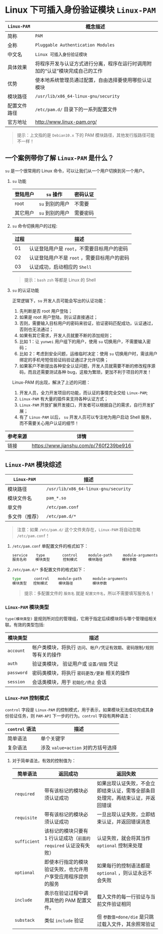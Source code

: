 # Linux 下可插入身份验证模块 `Linux-PAM`

| `Linux-PAM`  | 概念描述                                                                     |
| ------------ | ---------------------------------------------------------------------------- |
| 简称         | `PAM`                                                                        |
| 全称         | `Pluggable Authentication Modules`                                           |
| 中文名       | `Linux 可插入身份验证模块`                                                   |
| 具体效果     | 将程序开发与认证方式进行分离，程序在运行时调用附加的“认证”模块完成自己的工作 |
| 优势         | 使本地系统管理员通过配置，自由选择要使用哪些认证模块                         |
| 模块路径     | `/usr/lib/x86_64-linux-gnu/security`                                         |
| 配置文件路径 | `/etc/pam.d/` 目录下的一系列配置文件                                         |
| 官方地址     | http://www.linux-pam.org/                                                    |

> 提示：上文指的是 `Debian10.x` 下的 PAM 模块路径，其他发行版路径可能不一样！

## 一个案例带你了解 `Linux-PAM` 是什么？

`su` 是一个很常用的 Linux 命令，可以让我们从一个用户切换到另一个用户。

1. `su` 功能

   | 登陆用户 | `su` 操作       | 密码认证 |
   | -------- | --------------- | -------- |
   | root     | `su` 到别的用户 | 不需要   |
   | 其它用户 | `su` 到别的用户 | 需要密码 |

2. `su` 命令切换用户的过程:

   | 过程 | 描述                                         |
   | ---- | -------------------------------------------- |
   | 01   | 认证登陆用户是 `root`，不需要目标用户的密码  |
   | 02   | 认证登陆用户不是 `root` ，需要目标用户的密码 |
   | 03   | 认证成功，启动相应的 `Shell`                 |

   > 提示：`bash` `zsh` 等都是 Linux 的 Shell

3. `su` 的认证功能

   正常逻辑下，`su` 开发人员可能会写出的认证功能：

   1. 先判断是否 root 用户登陆；
   2. 如果是 root 用户登陆，则认证直接通过；
   3. 否则，需要输入目标用户的密码来验证，验证密码匹配成功，认证通过，否则也无法通过；
   4. 如果有其它需求，开发人员就要不断的添加规则；
   5. 比如 1：让 `yunwei` 用户组下的用户，使用 `su` 切换用户，不需要输入密码；
   6. 比如 2：考虑到安全问题，运维临时决定：使用 `su` 切换用户时，需该用户绑定的手机号短信验证码验证通过才允许切换；
   7. 如果客户不断提出各种安全认证问题，开发人员就需要不断的修改程序源码，而且还需要测试各种 bug，这极为繁琐，更加不利于项目的开发！

   Linux-PAM 的出现，解决了上述的问题：

   1. 开发人员，全力开发项目的功能，而认证的事情完全交给 `Linux-PAM`;
   2. `Linux-PAM` 有大量的插件来支持各种认证方式；
   3. `Linux-PAM` 开放扩展开发接口，开发者可以根据自己的需求，自行开发扩展；
   4. 有了 `Linux-PAM` 以后， `su` 开发人员可以专注地为用户启动 Shell 服务，而不需要关心用户认证的细节！

| 参考来源 | 详情                                   |
| -------- | -------------------------------------- |
| 链接     | https://www.jianshu.com/p/760f239be916 |

## `Linux-PAM` 模块综述

| `Linux-PAM`    | 描述                                 |
| -------------- | ------------------------------------ |
| 模块路径       | `/usr/lib/x86_64-linux-gnu/security` |
| 模块文件名     | `pam_*.so`                           |
| 单文件         | `/etc/pam.conf`                      |
| 多文件（推荐） | `/etc/pam.d/*`                       |

> 注意：如果 `/etc/pam.d/` 这个文件夹存在，`Linux-PAM` 将自动忽略 `/etc/pam.conf`！

1. `/etc/pam.conf` 单配置文件的格式如下：

   ```sh
   service    type        control     module-path     module-arguments
   服务名称    模块类型      控制模式     模块路径         模块参数
   ```

2. `/etc/pam.d/*` 多配置文件的格式如下：

   ```sh
   type      control    module-path     module-arguments
   模块类型   控制模式     模块路径         模块参数
   ```

   > 提示：多配置文件的 `服务名` 就是 `配置文件名`，所以不需要填写服务名！

### `Linux-PAM` 模块类型

`type(模块类型)` 是规则所对应的管理组，它用于指定后续模块将与哪个管理组相关联。有效的类型包括:

| 模块类型   | 描述                                                                       |
| ---------- | -------------------------------------------------------------------------- |
| `account`  | 帐户类模块，将执行 `访问`、`帐户/凭证有效期`、`密码限制/规则` 等有关的操作 |
| `auth`     | 验证类模块， 验证用户或 `设置/销毁` 凭证                                   |
| `password` | 密码类模块，将执行 `密码更改/更新` 相关的操作                              |
| `session`  | 会话类模块，用于 `初始化/终止` 会话                                        |

### `Linux-PAM` 控制模式

`control` 字段是 `Linux-PAM` 的控制模式，用于表示，如果模块无法成功完成其身份验证任务，则 `PAM-API` 下一步的行为。`control` 字段有两种语法：

| `control` 语法 | 描述                               |
| -------------- | ---------------------------------- |
| 简单语法       | 单个关键字                         |
| 复杂语法       | 涉及 `value=action` 对的方括号选择 |

1. 对于简单语法，有效的控制值为：

   | 简单语法     | 返回成功                                                          | 返回失败                                                                       |
   | ------------ | ----------------------------------------------------------------- | ------------------------------------------------------------------------------ |
   | `required`   | 带有该标记的模块必须认证成功                                      | 如果出现认证失败，不会立即结束认证，需等全部条目处理完，再结束认证，并返回错误 |
   | `requisite`  | 带有该标记的模块必须认证成功                                      | 一旦出现认证失败，立即结束认证，并返回错误消息                                 |
   | `sufficient` | 该标记的模块只要有 1 行认证成功（`前面的 required` 认证没有失败） | 认证失败，就会将其当作 `optional` 控制来处理                                   |
   | `optional`   | 即使本行指定的模块验证失败，也允许用户享受应用程序提供的服务      | 如果每行的控制语法都是 `optional` ，则认证永远不会失败                         |
   | `include`    | 表示在验证过程中调用其他的 PAM 配置文件。                         | 载入文件的每一行验证与当前文件验证相同                                         |
   | `substack`   | 类似 `include` 验证                                               | 但 `参数值=done/die` 是只跳过载入文件，其余照常验证                            |
